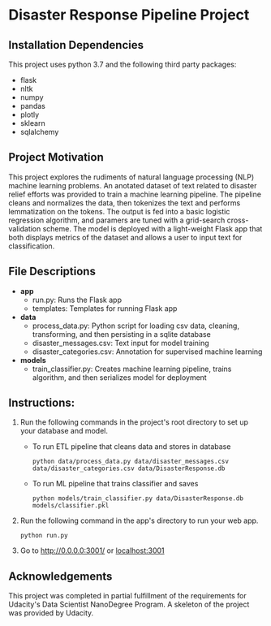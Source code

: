 # Disaster Response Pipeline Project

## Installation Dependencies
This project uses python 3.7 and the following third party packages:
* flask
* nltk
* numpy
* pandas
* plotly
* sklearn
* sqlalchemy

## Project Motivation
This project explores the rudiments of natural language processing (NLP) machine learning problems.
An anotated dataset of text related to disaster relief efforts was provided to train a machine learning pipeline.
The pipeline cleans and normalizes the data, then tokenizes the text and performs lemmatization on the tokens.
The output is fed into a basic logistic regression algorithm, and paramers are tuned with a grid-search
cross-validation scheme. The model is deployed with a light-weight Flask app that both displays metrics of the
dataset and allows a user to input text for classification.

## File Descriptions
* **app**
  * run.py: Runs the Flask app
  * templates: Templates for running Flask app
* **data**
  * process_data.py: Python script for loading csv data, cleaning, transforming, and then persisting in a sqlite database
  * disaster_messages.csv: Text input for model training
  * disaster_categories.csv: Annotation for supervised machine learning
* **models**
  * train_classifier.py: Creates machine learning pipeline, trains algorithm, and then serializes model for deployment

## Instructions:
1. Run the following commands in the project's root directory to set up your database and model.

    - To run ETL pipeline that cleans data and stores in database

        `python data/process_data.py data/disaster_messages.csv data/disaster_categories.csv data/DisasterResponse.db`
    - To run ML pipeline that trains classifier and saves

        `python models/train_classifier.py data/DisasterResponse.db models/classifier.pkl`

2. Run the following command in the app's directory to run your web app.

    `python run.py`

3. Go to http://0.0.0.0:3001/ or [localhost:3001](localhost:3001)

## Acknowledgements
This project was completed in partial fulfillment of the requirements for Udacity's Data Scientist NanoDegree Program. A skeleton of the project was provided by Udacity.

